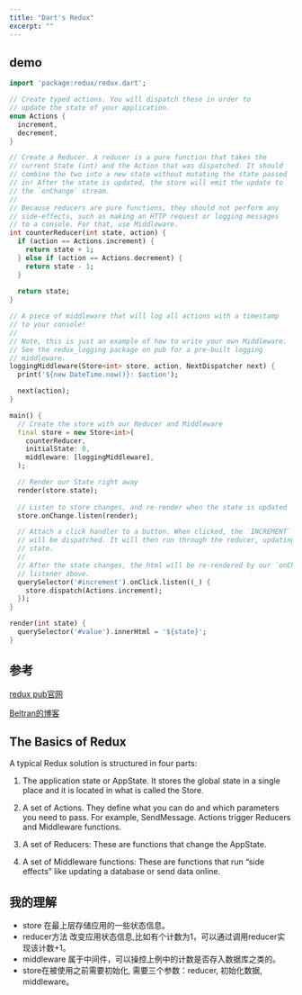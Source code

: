 ```yaml
---
title: "Dart's Redux"
excerpt: ""
---
```


## demo

```dart
import 'package:redux/redux.dart';

// Create typed actions. You will dispatch these in order to
// update the state of your application.
enum Actions {
  increment,
  decrement,
}

// Create a Reducer. A reducer is a pure function that takes the 
// current State (int) and the Action that was dispatched. It should
// combine the two into a new state without mutating the state passed
// in! After the state is updated, the store will emit the update to 
// the `onChange` stream.
// 
// Because reducers are pure functions, they should not perform any 
// side-effects, such as making an HTTP request or logging messages
// to a console. For that, use Middleware.
int counterReducer(int state, action) {
  if (action == Actions.increment) {
    return state + 1;
  } else if (action == Actions.decrement) {
    return state - 1;
  }
  
  return state;
}

// A piece of middleware that will log all actions with a timestamp
// to your console!
// 
// Note, this is just an example of how to write your own Middleware.
// See the redux_logging package on pub for a pre-built logging 
// middleware.
loggingMiddleware(Store<int> store, action, NextDispatcher next) {
  print('${new DateTime.now()}: $action');

  next(action);
}

main() {
  // Create the store with our Reducer and Middleware
  final store = new Store<int>(
    counterReducer, 
    initialState: 0, 
    middleware: [loggingMiddleware],
  );

  // Render our State right away
  render(store.state);
  
  // Listen to store changes, and re-render when the state is updated
  store.onChange.listen(render);

  // Attach a click handler to a button. When clicked, the `INCREMENT` action
  // will be dispatched. It will then run through the reducer, updating the 
  // state.
  //
  // After the state changes, the html will be re-rendered by our `onChange`
  // listener above. 
  querySelector('#increment').onClick.listen((_) {
    store.dispatch(Actions.increment);
  });
}

render(int state) {
  querySelector('#value').innerHtml = '${state}';
}
```

## 参考
[redux pub官网](https://pub.dev/packages/redux)

[Beltran的博客](https://beltran.work/blog/building-a-messaging-app-in-flutter-part-iii-redux/)

## The Basics of Redux
A typical Redux solution is structured in four parts:

1. The application state or AppState. It stores the global state in a single place and it is located in what is called the Store.

2. A set of Actions. They define what you can do and which parameters you need to pass. For example, SendMessage. Actions trigger Reducers and Middleware functions.

3. A set of Reducers: These are functions that change the AppState.

4. A set of Middleware functions: These are functions that run “side effects” like updating a database or send data online.

## 我的理解
* store 在最上层存储应用的一些状态信息。
* reducer方法 改变应用状态信息,比如有个计数为1，可以通过调用reducer实现该计数+1。
* middleware 属于中间件，可以操控上例中的计数是否存入数据库之类的。
* store在被使用之前需要初始化, 需要三个参数：reducer, 初始化数据, middleware。
